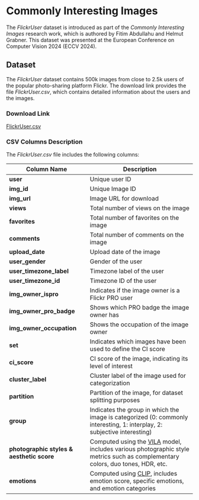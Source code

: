 # Commonly Interesting Images
The _FlickrUser_ dataset is introduced as part of the _Commonly Interesting Images_ research work, which is authored by Fitim Abdullahu and Helmut Grabner. This dataset was presented at the European Conference on Computer Vision 2024 (ECCV 2024).

## Dataset
The _FlickrUser_ dataset contains 500k images from close to 2.5k users of the popular photo-sharing platform Flickr. The download link provides the file _FlickrUser.csv_, which contains detailed information about the users and the images.

### Download Link
[FlickrUser.csv](https://drive.google.com/uc?id=1Q2IJi_xn2cbUTcmtJ26rLPvKcjWT1bsb&export=download)

### CSV Columns Description
The _FlickrUser.csv_ file includes the following columns:

| Column Name                         | Description                                                                                 |
|-------------------------------------|---------------------------------------------------------------------------------------------|
| **user**                            | Unique user ID                                                                              |
| **img_id**                          | Unique Image ID                                                                             |
| **img_url**                         | Image URL for download                                                                      |
| **views**                           | Total number of views on the image                                                          |
| **favorites**                       | Total number of favorites on the image                                                      |
| **comments**                        | Total number of comments on the image                                                       |
| **upload_date**                     | Upload date of the image                                                                    |
| **user_gender**                     | Gender of the user                                                                          |
| **user_timezone_label**             | Timezone label of the user                                                                  |
| **user_timezone_id**                | Timezone ID of the user                                                                     |
| **img_owner_ispro**                 | Indicates if the image owner is a Flickr PRO user                                           |
| **img_owner_pro_badge**             | Shows which PRO badge the image owner has                                                   |
| **img_owner_occupation**            | Shows the occupation of the image owner                                                     |
| **set**                             | Indicates which images have been used to define the CI score                                |
| **ci_score**                        | CI score of the image, indicating its level of interest                                     |
| **cluster_label**                   | Cluster label of the image used for categorization                                         |
| **partition**                       | Partition of the image, for dataset splitting purposes                                      |
| **group**                           | Indicates the group in which the image is categorized (0: commonly interesting, 1: interplay, 2: subjective interesting) |
| **photographic styles & aesthetic score** | Computed using the [VILA](https://openaccess.thecvf.com/content/CVPR2023/papers/Ke_VILA_Learning_Image_Aesthetics_From_User_Comments_With_Vision-Language_Pretraining_CVPR_2023_paper.pdf) model, includes various photographic style metrics such as complementary colors, duo tones, HDR, etc. |
| **emotions**                        | Computed using [CLIP](https://arxiv.org/abs/2103.00020), includes emotion score, specific emotions, and emotion categories      |
